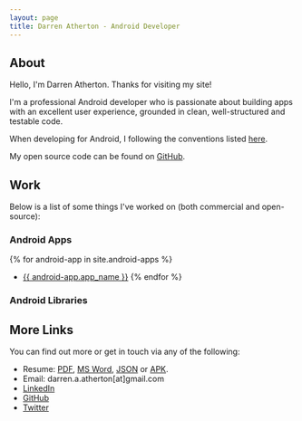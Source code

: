 ```yaml
---
layout: page
title: Darren Atherton - Android Developer
---
```


## About

Hello, I'm Darren Atherton. Thanks for visiting my site!

I'm a professional Android developer who is passionate about building apps with an excellent user experience, grounded in clean, well-structured and testable code.

When developing for Android, I following the conventions listed [here][android-conventions-link].

My open source code can be found on [GitHub][github-link].

## Work

Below is a list of some things I've worked on (both commercial and open-source):

### Android Apps

{% for android-app in site.android-apps %}
- <a href="{{ android-app.url}}">{{ android-app.app_name }}</a>
{% endfor %}

### Android Libraries

## More Links

You can find out more or get in touch via any of the following:

- Resume: [PDF][resume-pdf-link], [MS Word][resume-msword-link], [JSON][resume-json-link] or [APK][resume-apk-link].
- Email: darren.a.atherton[at]gmail.com
- [LinkedIn][linkedin-link]
- [GitHub][github-link]
- [Twitter][twitter-link]


[android-conventions-link]: https://github.com/DarrenAtherton49/AndroidProjectConventions
[github-link]: https://github.com/DarrenAtherton49
[resume-pdf-link]: https://github.com/DarrenAtherton49/resume/blob/master/resume.pdf
[resume-msword-link]: https://github.com/DarrenAtherton49/resume/blob/master/resume.docx?raw=true
[resume-json-link]: https://github.com/DarrenAtherton49/resume/blob/master/resume.json
[resume-apk-link]: https://github.com/DarrenAtherton49/MaterialCV
[resume-code-link]: https://github.com/DarrenAtherton49/MaterialCV
[linkedin-link]: https://linkedin.com/in/darrenatherton
[twitter-link]: https://twitter.com/darrenatherton
